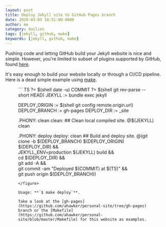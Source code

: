 ```yaml
---
layout: post
title: Deploy Jekyll site to GitHub Pages branch
date: 2020-03-05 18:51:00-8000
author: me
category: dailies
tags: [jekyll, github, make]
keywords: [jekyll, github, make]
---
```


Pushing code and letting GitHub build your Jekyll website is nice and simple. However, you're limited to subset of plugins supported by GitHub, found [here](https://help.github.com/en/github/working-with-github-pages/about-github-pages-and-jekyll#plugins).

It's easy enough to build your website locally or through a CI/CD pipeline. Here is a dead simple example using [make](https://en.wikipedia.org/wiki/Make_(software)).

<figure class="fullwidth">
```
TS      ?= $(shell date -u)
COMMIT  ?= $(shell git rev-parse --short HEAD)
JEKYLL  := bundle exec jekyll

DEPLOY_ORIGIN := $(shell git config remote.origin.url)
DEPLOY_BRANCH := gh-pages
DEPLOY_DIR    := _site

.PHONY: clean
clean:  ## Clean local compiled site.
	@$(JEKYLL) clean

.PHONY: deploy
deploy: clean  ## Build and deploy site.
	@(git clone -b $(DEPLOY_BRANCH) $(DEPLOY_ORIGIN) $(DEPLOY_DIR) && \
		JEKYLL_ENV=production $(JEKYLL) build && \
		cd $(DEPLOY_DIR) && \
		git add -A && \
		git commit -am "Deployed $(COMMIT) at $(TS)" && \
		git push origin $(DEPLOY_BRANCH))
```
</figure>

Usage: **`$ make deploy`**.

Take a look at the [gh-pages](https://github.com/ahawker/personal-site/tree/gh-pages) branch or the [Makefile](https://github.com/ahawker/personal-site/blob/master/Makefile) for this website as examples.
